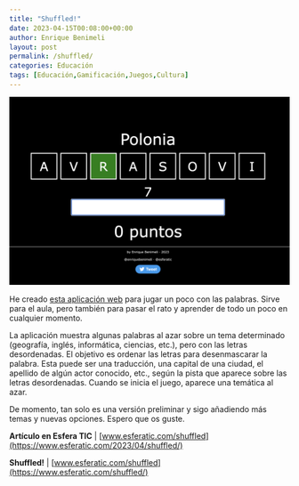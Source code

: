 ```yaml
---
title: "Shuffled!"
date: 2023-04-15T00:08:00+00:00
author: Enrique Benimeli
layout: post
permalink: /shuffled/
categories: Educación
tags: [Educación,Gamificación,Juegos,Cultura]
---
```

![image](assets/images/posts/2023/04/shuffled_polonia.png)

He creado [esta aplicación web](https://www.esferatic.com/shuffled/) para jugar un poco con las palabras. Sirve para el aula, pero también para pasar el rato y aprender de todo un poco en cualquier momento.

La aplicación muestra algunas palabras al azar sobre un tema determinado (geografía, inglés, informática, ciencias, etc.), pero con las letras desordenadas. El objetivo es ordenar las letras para desenmascarar la palabra. Esta puede ser una traducción, una capital de una ciudad, el apellido de algún actor conocido, etc., según la pista que aparece sobre las letras desordenadas. Cuando se inicia el juego, aparece una temática al azar.

De momento, tan solo es una versión preliminar y sigo añadiendo más temas y nuevas opciones. Espero que os guste.

**Artículo en Esfera TIC** \| [www.esferatic.com/shuffled](https://www.esferatic.com/2023/04/shuffled/)

**Shuffled!** \| [www.esferatic.com/shuffled](https://www.esferatic.com/shuffled/)